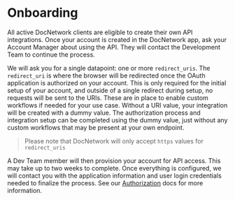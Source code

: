 # Onboarding

All active DocNetwork clients are eligible to create their own API integrations. Once your account is created in the DocNetwork app, ask your Account Manager about using the API. They will contact the Development Team to continue the process.

We will ask you for a single datapoint: one or more `redirect_uris`. The `redirect_uri` is where the browser will be redirected once the OAuth application is authorized on your account. This is only required for the initial setup of your account, and outside of a single redirect during setup, no requests will be sent to the URIs. These are in place to enable custom workflows if needed for your use case. Without a URI value, your integration will be created with a dummy value. The authorization process and integration setup can be completed using the dummy value, just without any custom workflows that may be present at your own endpoint.

> Please note that DocNetwork will only accept `https` values for `redirect_uris`

A Dev Team member will then provision your account for API access. This may take up to two weeks to complete. Once everything is configured, we will contact you with the application information and user login credentials needed to finalize the process. See our [Authorization](oauth.md) docs for more information.
